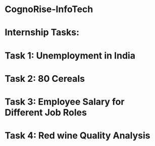# CognoRise-InfoTech
# Internship Tasks:
# Task 1: Unemployment in India
# Task 2: 80 Cereals
# Task 3: Employee Salary for Different Job Roles
# Task 4: Red wine Quality Analysis
